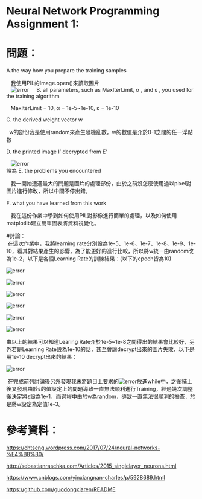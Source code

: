 # Neural Network Programming Assignment 1:

# 問題︰  
  A.the way how you prepare the training samples  
  
    我使用PIL的Image.open()來讀取圖片  
    ![error](https://github.com/weiwow123/ML2018_410321114/blob/master/imgSource/image_open.png)
    
  B. all parameters, such as MaxIterLimit, α , and ε , you used for the training algorithm  
  
    MaxIterLimit = 10, α = 1e-5~1e-10, ε = 1e-10 
    
  C. the derived weight vector w  
  
    w的部份我是使用random來產生隨機亂數，w的數值是介於0-1之間的任一浮點數  
    
  D. the printed image I’ decrypted from E’  
  
    ![error](https://github.com/weiwow123/ML2018_410321114/blob/master/imgResult/decrypted_EP1e-9_10.png)  
    設為
  E. the problems you encountered  
  
    我一開始遭遇最大的問題是圖片的處理部份，由於之前沒怎麼使用過以pixel對圖片進行修改，所以中間不停出錯。  
    
  F. what you have learned from this work  
  
    我在這份作業中學到如何使用PIL對影像進行簡單的處理，以及如何使用matplotlib建立簡單圖表將資料視覺化。  
    
#討論︰  
  在這次作業中，我將learning rate分別設為1e-5、1e-6、1e-7、1e-8、1e-9、1e-10，看其對結果產生的影響，為了能更好的進行比較，所以將w統一由random改為1e-2，以下是各個Learning Rate的訓練結果︰(以下的epoch皆為10)  
  
![error](https://github.com/weiwow123/ML2018_410321114/blob/master/result/1e-5_10.png)

![error](https://github.com/weiwow123/ML2018_410321114/blob/master/result/1e-6_10.png)

![error](https://github.com/weiwow123/ML2018_410321114/blob/master/result/1e-7_10.png)

![error](https://github.com/weiwow123/ML2018_410321114/blob/master/result/1e-8_10.png)

![error](https://github.com/weiwow123/ML2018_410321114/blob/master/result/1e-9_10.png)

![error](https://github.com/weiwow123/ML2018_410321114/blob/master/result/1e-10_10.png)

由以上的結果可以知道Learing Rate介於1e-5~1e-8之間得出的結果會比較好，另外若是Learning Rate設為1e-10的話，甚至會讓decrypt出來的圖片失敗，以下是用1e-10 decrypt出來的結果︰

![error](https://github.com/weiwow123/ML2018_410321114/blob/master/imgResult_1e-2/decrypted_EP1e-10_10.png)

  在完成前列討論後另外發現我未將題目上要求的![error](https://github.com/weiwow123/ML2018_410321114/blob/master/imgSource/1.png)放進while中，之後補上後又發現由於ε的值設定上的問題導致一直無法順利進行Training，經過幾次調整後決定將ε設為1e-1，而過程中由於w為random，導致一直無法很順利的檢查，於是將w設定為定值1e-3。

# 參考資料︰  
  https://chtseng.wordpress.com/2017/07/24/neural-networks-%E4%B8%80/  
  
  http://sebastianraschka.com/Articles/2015_singlelayer_neurons.html  
  
  https://www.cnblogs.com/yinxiangnan-charles/p/5928689.html  
  
  https://github.com/guodongxiaren/README  
